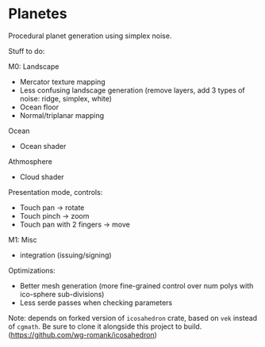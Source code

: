 # Planetes

Procedural planet generation using simplex noise.

Stuff to do:

M0: Landscape
- Mercator texture mapping
- Less confusing landscage generation (remove layers, add 3 types of noise: ridge, simplex, white)
- Ocean floor
- Normal/triplanar mapping

Ocean
- Ocean shader

Athmosphere
- Cloud shader

Presentation mode, controls:
- Touch pan -> rotate
- Touch pinch -> zoom
- Touch pan with 2 fingers -> move

M1: Misc
- integration (issuing/signing)

Optimizations:
- Better mesh generation (more fine-grained control over num polys with ico-sphere sub-divisions)
- Less serde passes when checking parameters


Note: depends on forked version of `icosahedron` crate, based on `vek` instead of `cgmath`. Be sure to clone it alongside this project to build. (https://github.com/wg-romank/icosahedron)
